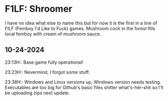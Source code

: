 F1LF: Shroomer
==============

I have no idea what else to name this but for now it is the first in a line of FILF (Femboy I'd Like to Fuck) games. Mushroom cock in the forest fills local femboy with cream of mushroom sauce.

10-24-2024
----------

23:13H::
Base game fully operational! 

23:23H::
Nevermind, I forgot some stuff.

23:38H::
Windows and Linux versions up, Windows version needs testing. Executables are too big for Github's basic files shitter what's-her-shit so I'll be uploading zips next update.
